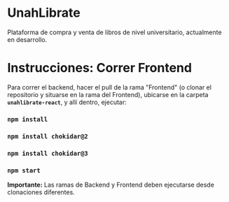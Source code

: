 # UnahLibrate
Plataforma de compra y venta de libros de nivel universitario, actualmente en desarrollo.

# Instrucciones: Correr Frontend

Para correr el backend, hacer el pull de la rama "Frontend" (o clonar el repositorio y situarse en la rama del Frontend), ubicarse en la carpeta **`unahlibrate-react`**, y allí dentro, ejecutar:

### `npm install`
### `npm install chokidar@2`
### `npm install chokidar@3`
### `npm start`

**Importante:** Las ramas de Backend y Frontend deben ejecutarse desde clonaciones diferentes. 
